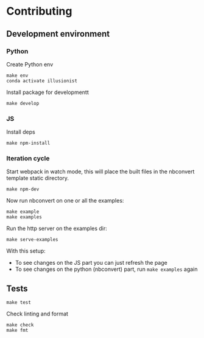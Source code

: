 # Contributing

## Development environment

### Python

Create Python env

```
make env
conda activate illusionist
```

Install package for developmentt

```
make develop
```

### JS

Install deps

```
make npm-install
```

### Iteration cycle

Start webpack in watch mode, this will place the built files in the
nbconvert template static directory.

```
make npm-dev
```

Now run nbconvert on one or all the examples:

```
make example
make examples
```

Run the http server on the examples dir:

```
make serve-examples
```

With this setup:

-   To see changes on the JS part you can just refresh the page
-   To see changes on the python (nbconvert) part, run `make examples` again

## Tests

```
make test
```

Check linting and format

```
make check
make fmt
```
